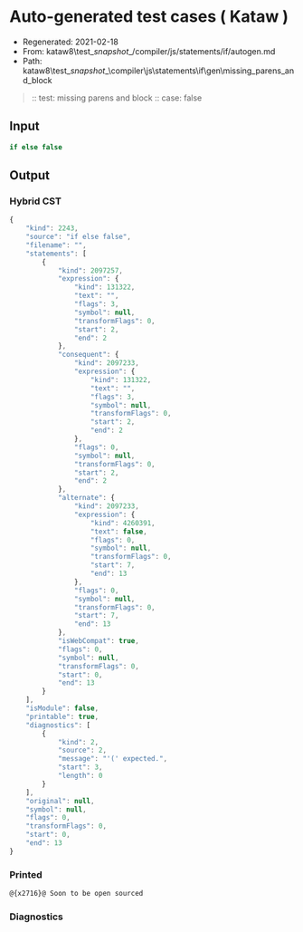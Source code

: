 # Auto-generated test cases ( Kataw )
- Regenerated: 2021-02-18
- From: kataw8\test\__snapshot__/compiler/js/statements/if/autogen.md
- Path: kataw8\test\__snapshot__\compiler\js\statements\if\gen\missing_parens_and_block
> :: test: missing parens and block
> :: case: false
## Input

`````js
if else false
`````

## Output

### Hybrid CST

```javascript
{
    "kind": 2243,
    "source": "if else false",
    "filename": "",
    "statements": [
        {
            "kind": 2097257,
            "expression": {
                "kind": 131322,
                "text": "",
                "flags": 3,
                "symbol": null,
                "transformFlags": 0,
                "start": 2,
                "end": 2
            },
            "consequent": {
                "kind": 2097233,
                "expression": {
                    "kind": 131322,
                    "text": "",
                    "flags": 3,
                    "symbol": null,
                    "transformFlags": 0,
                    "start": 2,
                    "end": 2
                },
                "flags": 0,
                "symbol": null,
                "transformFlags": 0,
                "start": 2,
                "end": 2
            },
            "alternate": {
                "kind": 2097233,
                "expression": {
                    "kind": 4260391,
                    "text": false,
                    "flags": 0,
                    "symbol": null,
                    "transformFlags": 0,
                    "start": 7,
                    "end": 13
                },
                "flags": 0,
                "symbol": null,
                "transformFlags": 0,
                "start": 7,
                "end": 13
            },
            "isWebCompat": true,
            "flags": 0,
            "symbol": null,
            "transformFlags": 0,
            "start": 0,
            "end": 13
        }
    ],
    "isModule": false,
    "printable": true,
    "diagnostics": [
        {
            "kind": 2,
            "source": 2,
            "message": "'(' expected.",
            "start": 3,
            "length": 0
        }
    ],
    "original": null,
    "symbol": null,
    "flags": 0,
    "transformFlags": 0,
    "start": 0,
    "end": 13
}
```

### Printed

```javascript
@{x2716}@ Soon to be open sourced
```

### Diagnostics

```javascript

```

